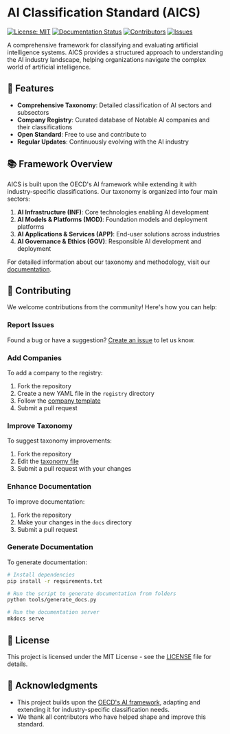 # AI Classification Standard (AICS)

[![License: MIT](https://img.shields.io/badge/License-MIT-yellow.svg)](https://opensource.org/licenses/MIT)
[![Documentation Status](https://readthedocs.org/projects/aics/badge/?version=latest)](https://4hum-ai.github.io/aics/)
[![Contributors](https://img.shields.io/github/contributors/4hum-ai/aics)](https://github.com/4hum-ai/aics/graphs/contributors)
[![Issues](https://img.shields.io/badge/github-issues-blue)](https://github.com/4hum-ai/aics/issues)

A comprehensive framework for classifying and evaluating artificial intelligence systems. AICS provides a structured approach to understanding the AI industry landscape, helping organizations navigate the complex world of artificial intelligence.

## 🌟 Features

- **Comprehensive Taxonomy**: Detailed classification of AI sectors and subsectors
- **Company Registry**: Curated database of Notable AI companies and their classifications
- **Open Standard**: Free to use and contribute to
- **Regular Updates**: Continuously evolving with the AI industry

## 📚 Framework Overview

AICS is built upon the OECD's AI framework while extending it with industry-specific classifications. Our taxonomy is organized into four main sectors:

1. **AI Infrastructure (INF)**: Core technologies enabling AI development
2. **AI Models & Platforms (MOD)**: Foundation models and deployment platforms
3. **AI Applications & Services (APP)**: End-user solutions across industries
4. **AI Governance & Ethics (GOV)**: Responsible AI development and deployment

For detailed information about our taxonomy and methodology, visit our [documentation](https://4hum-ai.github.io/aics/).

## 🤝 Contributing

We welcome contributions from the community! Here's how you can help:

### Report Issues
Found a bug or have a suggestion? [Create an issue](https://github.com/4hum-ai/aics/issues) to let us know.

### Add Companies
To add a company to the registry:
1. Fork the repository
2. Create a new YAML file in the `registry` directory
3. Follow the [company template](registry/template.yaml)
4. Submit a pull request

### Improve Taxonomy
To suggest taxonomy improvements:
1. Fork the repository
2. Edit the [taxonomy file](taxonomy/versions/v1.0.yaml)
3. Submit a pull request with your changes

### Enhance Documentation
To improve documentation:
1. Fork the repository
2. Make your changes in the `docs` directory
3. Submit a pull request

### Generate Documentation
To generate documentation:
```bash
# Install dependencies
pip install -r requirements.txt

# Run the script to generate documentation from folders
python tools/generate_docs.py

# Run the documentation server
mkdocs serve
```

## 📝 License

This project is licensed under the MIT License - see the [LICENSE](LICENSE) file for details.

## 🙏 Acknowledgments

- This project builds upon the [OECD's AI framework](https://www.oecd.org/going-digital/ai/principles/), adapting and extending it for industry-specific classification needs.
- We thank all contributors who have helped shape and improve this standard.